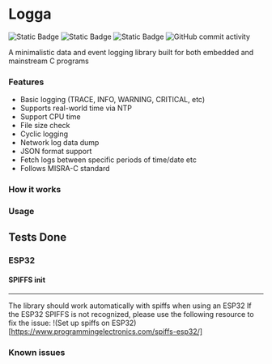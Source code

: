 # Logga
![Static Badge](https://img.shields.io/badge/stage-development-green)
![Static Badge](https://img.shields.io/badge/license-MIT-orange)
![Static Badge](https://img.shields.io/badge/version-v1-white)
![GitHub commit activity](https://img.shields.io/github/commit-activity/w/bytecod3/Logga)

A minimalistic data and event logging library built for both embedded and mainstream C programs

### Features 
- Basic logging (TRACE, INFO, WARNING, CRITICAL, etc)
- Supports real-world time via NTP
- Support CPU time 
- File size check 
- Cyclic logging
- Network log data dump 
- JSON format support
- Fetch logs between specific periods of time/date etc
- Follows MISRA-C standard

### How it works

### Usage

## Tests Done 
### ESP32 
#### SPIFFS init
--- 
The library should work automatically with spiffs when using an ESP32 
If the ESP32 SPIFFS is not recognized, please use the following resource to 
fix the issue: 
!(Set up spiffs on ESP32)[https://www.programmingelectronics.com/spiffs-esp32/]


### Known issues